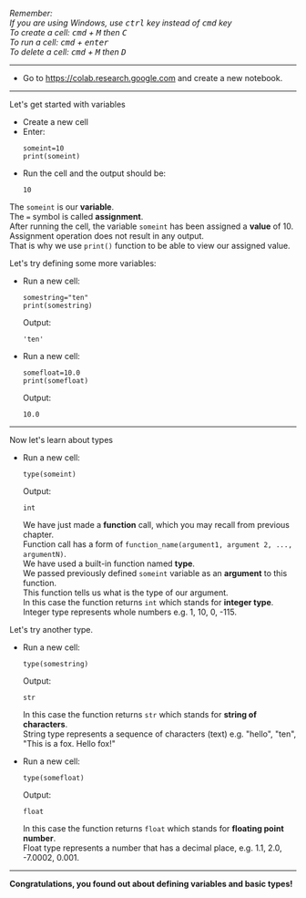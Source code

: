 *Remember:*  
*If you are using Windows, use <kbd>ctrl</kbd> key instead of <kbd>cmd</kbd> key*  
*To create a cell: <kbd>cmd</kbd> + <kbd>M</kbd> then <kbd>C</kbd>*  
*To run a cell: <kbd>cmd</kbd> + <kbd>enter</kbd>*  
*To delete a cell: <kbd>cmd</kbd> + <kbd>M</kbd> then <kbd>D</kbd>*  

---
* Go to https://colab.research.google.com and create a new notebook.
---
Let's get started with variables  
* Create a new cell
* Enter:  
  ```
  someint=10
  print(someint)
  ```  
* Run the cell and the output should be:  
  ```
  10
  ```  
 The `someint` is our **variable**.  
 The `=` symbol is called **assignment**.  
 After running the cell, the variable `someint` has been assigned a **value** of 10.  
 Assignment operation does not result in any output.  
 That is why we use `print()` function to be able to view our assigned value.
  
Let's try defining some more variables:  
* Run a new cell:  
  ```
  somestring="ten"
  print(somestring)
  ```  
  Output:  
  ```
  'ten'
  ```  
  
* Run a new cell:  
  ```
  somefloat=10.0
  print(somefloat)
  ```  
  Output:  
  ```
  10.0
  ```
---
Now let's learn about types  
* Run a new cell:  
  ```
  type(someint)
  ```  
  Output:  
  ```
  int
  ```  
  We have just made a **function** call, which you may recall from previous chapter.  
  Function call has a form of `function_name(argument1, argument 2, ..., argumentN)`.  
  We have used a built-in function named **type**.  
  We passed previously defined `someint` variable as an **argument** to this function.  
  This function tells us what is the type of our argument.   
  In this case the function returns `int` which stands for **integer type**.  
  Integer type represents whole numbers e.g. 1, 10, 0, -115.  
  
Let's try another type.  
* Run a new cell:  
  ```
  type(somestring)
  ```  
  Output:  
  ```
  str
  ```  
  In this case the function returns `str` which stands for **string of characters**.  
  String type represents a sequence of characters (text) e.g. "hello", "ten", "This is a fox. Hello fox!"  
  
* Run a new cell:  
  ```
  type(somefloat)
  ```  
  Output:  
  ```
  float
  ```  
  In this case the function returns `float` which stands for **floating point number**.  
  Float type represents a number that has a decimal place, e.g. 1.1, 2.0, -7.0002, 0.001.
---
**Congratulations, you found out about defining variables and basic types!**

    
